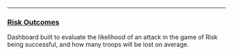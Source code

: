 ---

### [Risk Outcomes](risk_outcomes)

Dashboard built to evaluate the likelihood of an attack in the game of Risk being successful, and how many troops will be lost on average.